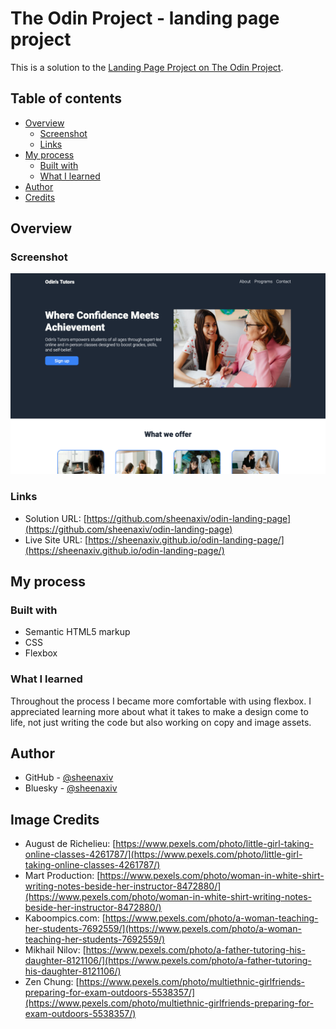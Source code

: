 # The Odin Project - landing page project

This is a solution to the [Landing Page Project on The Odin Project](https://www.theodinproject.com/lessons/foundations-landing-page). 

## Table of contents

- [Overview](#overview)
  - [Screenshot](#screenshot)
  - [Links](#links)
- [My process](#my-process)
  - [Built with](#built-with)
  - [What I learned](#what-i-learned)
- [Author](#author)
- [Credits](#image-credits)

## Overview

### Screenshot

![](./assets/images/screenshot.png)


### Links

- Solution URL: [https://github.com/sheenaxiv/odin-landing-page](https://github.com/sheenaxiv/odin-landing-page)
- Live Site URL: [https://sheenaxiv.github.io/odin-landing-page/](https://sheenaxiv.github.io/odin-landing-page/)

## My process

### Built with

- Semantic HTML5 markup
- CSS
- Flexbox

### What I learned

Throughout the process I became more comfortable with using flexbox. I appreciated learning more about what it takes to make a design come to life, not just writing the code but also working on copy and image assets.

## Author

- GitHub - [@sheenaxiv](https://github.com/sheenaxiv)
- Bluesky - [@sheenaxiv](https://bsky.app/profile/sheenaxiv.bsky.social)


## Image Credits

- August de Richelieu: [https://www.pexels.com/photo/little-girl-taking-online-classes-4261787/](https://www.pexels.com/photo/little-girl-taking-online-classes-4261787/)
- Mart Production: [https://www.pexels.com/photo/woman-in-white-shirt-writing-notes-beside-her-instructor-8472880/](https://www.pexels.com/photo/woman-in-white-shirt-writing-notes-beside-her-instructor-8472880/)
- Kaboompics.com: [https://www.pexels.com/photo/a-woman-teaching-her-students-7692559/](https://www.pexels.com/photo/a-woman-teaching-her-students-7692559/)
- Mikhail Nilov: [https://www.pexels.com/photo/a-father-tutoring-his-daughter-8121106/](https://www.pexels.com/photo/a-father-tutoring-his-daughter-8121106/)
- Zen Chung: [https://www.pexels.com/photo/multiethnic-girlfriends-preparing-for-exam-outdoors-5538357/](https://www.pexels.com/photo/multiethnic-girlfriends-preparing-for-exam-outdoors-5538357/)